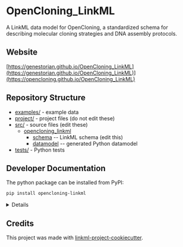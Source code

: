 # OpenCloning_LinkML

A LinkML data model for OpenCloning, a standardized schema for describing molecular cloning strategies and DNA assembly protocols.

## Website

[https://genestorian.github.io/OpenCloning_LinkML](https://genestorian.github.io/OpenCloning_LinkML)](https://opencloning.github.io/OpenCloning_LinkML)

## Repository Structure

* [examples/](examples/) - example data
* [project/](project/) - project files (do not edit these)
* [src/](src/) - source files (edit these)
  * [opencloning_linkml](src/opencloning_linkml)
    * [schema](src/opencloning_linkml/schema) -- LinkML schema
      (edit this)
    * [datamodel](src/opencloning_linkml/datamodel) -- generated
      Python datamodel
* [tests/](tests/) - Python tests

## Developer Documentation

The python package can be installed from PyPI:

```bash
pip install opencloning-linkml
```

<details>
Use the `make` command to generate project artefacts:

* `make all`: make everything
* `make deploy`: deploys site
</details>

## Credits

This project was made with
[linkml-project-cookiecutter](https://github.com/linkml/linkml-project-cookiecutter).
